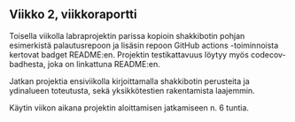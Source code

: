 ## Viikko 2, viikkoraportti

Toisella viikolla labraprojektin parissa kopioin shakkibotin pohjan esimerkistä palautusrepoon ja lisäsin repoon GitHub actions -toiminnoista kertovat badget README:en. Projektin testikattavuus löytyy myös codecov-badhesta, joka on linkattuna README:en.

Jatkan projektia ensiviikolla kirjoittamalla shakkibotin perusteita ja ydinalueen toteutusta, sekä yksikkötestien rakentamista laajemmin.

Käytin viikon aikana projektin aloittamisen jatkamiseen n. 6 tuntia.
